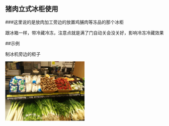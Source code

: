 ## 猪肉立式冰柜使用

###这里说的是放肉加工旁边的放置鸡脯肉等冻品的那个冰柜

跟冰箱一样，带冷藏冷冻，注意点就是满了门自动关会没关好，影响冷冻冷藏效果


##示例

制冰机旁边的柜子


<img src="../../resources/others/猪肉冷藏柜.jpeg" width="50%">
